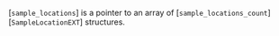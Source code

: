 [`sample_locations`] is a pointer to an array of
[`sample_locations_count`][`SampleLocationEXT`] structures.